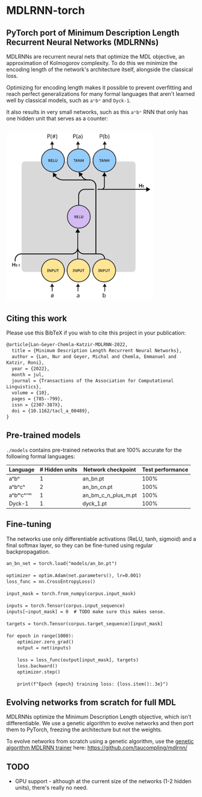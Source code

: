 # MDLRNN-torch 

## PyTorch port of Minimum Description Length Recurrent Neural Networks (MDLRNNs)

MDLRNNs are recurrent neural nets that optimize the MDL objective, an approximation of Kolmogorov complexity.
To do this we minimize the encoding length of the network's architecture itself, alongside the classical loss.

Optimizing for encoding length makes it possible to prevent overfitting and reach perfect generalizations for many formal languages that aren't learned well by classical models, such as `aⁿbⁿ` and `Dyck-1`.

It also results in very small networks, such as this `aⁿbⁿ` RNN that only has one hidden unit that serves as a counter:

<img src="an_bn.png" width="390px" style="margin: 15px 0 5px 0"> 

## Citing this work

Please use this BibTeX if you wish to cite this project in your publication:

```
@article{Lan-Geyer-Chemla-Katzir-MDLRNN-2022,
  title = {Minimum Description Length Recurrent Neural Networks},
  author = {Lan, Nur and Geyer, Michal and Chemla, Emmanuel and Katzir, Roni},
  year = {2022},
  month = jul,
  journal = {Transactions of the Association for Computational Linguistics},
  volume = {10},
  pages = {785--799},
  issn = {2307-387X},
  doi = {10.1162/tacl_a_00489},
}
```

## Pre-trained models

`./models` contains pre-trained networks that are 100% accurate for the following formal languages:

| Language | # Hidden units | Network checkpoint  | Test performance |
|----------|----------------|---------------------|------------------|  
| aⁿbⁿ     | 1              | an_bn.pt            | 100%             |
| aⁿbⁿcⁿ   | 2              | an_bn_cn.pt         | 100%             | 
| aⁿbᵐcⁿ⁺ᵐ   | 1              | an_bm_c_n_plus_m.pt | 100%             | 
| Dyck-1   | 1              | dyck_1.pt           | 100%             | 


## Fine-tuning

The networks use only differentiable activations (ReLU, tanh, sigmoid) and a final softmax layer, so they can be fine-tuned using regular backpropagation.  

```
an_bn_net = torch.load("models/an_bn.pt")

optimizer = optim.Adam(net.parameters(), lr=0.001)
loss_func = nn.CrossEntropyLoss()

input_mask = torch.from_numpy(corpus.input_mask)

inputs = torch.Tensor(corpus.input_sequence)
inputs[~input_mask] = 0  # TODO make sure this makes sense.

targets = torch.Tensor(corpus.target_sequence)[input_mask]

for epoch in range(1000):
    optimizer.zero_grad()
    output = net(inputs)

    loss = loss_func(output[input_mask], targets)
    loss.backward()
    optimizer.step()

    print(f"Epoch {epoch} training loss: {loss.item():.3e}")
```

## Evolving networks from scratch for full MDL

MDLRNNs optimize the Minimum Description Length objective, which isn't differentiable. We use a genetic algorithm to evolve networks and then port them to PyTorch, freezing the architecture but not the weights. 

To evolve networks from scratch using a genetic algorithm, use the [genetic algorithm MDLRNN trainer](https://github.com/taucompling/mdlrnn) here:
https://github.com/taucompling/mdlrnn/


## TODO

- GPU support - although at the current size of the networks (1-2 hidden units), there's really no need.